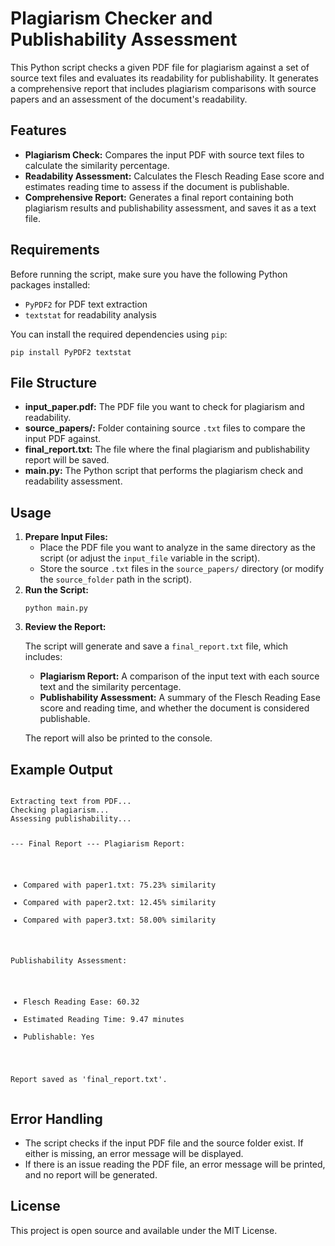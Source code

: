 
<!DOCTYPE html>
<html lang="en">
<head>
    <meta charset="UTF-8">
    <meta name="viewport" content="width=device-width, initial-scale=1.0">
</head>
<body>
    <h1>Plagiarism Checker and Publishability Assessment</h1>
    <p>
        This Python script checks a given PDF file for plagiarism against a set of source text files and evaluates its readability for publishability. 
        It generates a comprehensive report that includes plagiarism comparisons with source papers and an assessment of the document's readability.
    </p>

  <h2>Features</h2>
    <ul>
        <li><strong>Plagiarism Check:</strong> Compares the input PDF with source text files to calculate the similarity percentage.</li>
        <li><strong>Readability Assessment:</strong> Calculates the Flesch Reading Ease score and estimates reading time to assess if the document is publishable.</li>
        <li><strong>Comprehensive Report:</strong> Generates a final report containing both plagiarism results and publishability assessment, and saves it as a text file.</li>
    </ul>

   <h2>Requirements</h2>
    <p>
        Before running the script, make sure you have the following Python packages installed:
    </p>
    <ul>
        <li><code>PyPDF2</code> for PDF text extraction</li>
        <li><code>textstat</code> for readability analysis</li>
    </ul>
    <p>You can install the required dependencies using <code>pip</code>:</p>
    <pre><code>pip install PyPDF2 textstat</code></pre>

   <h2>File Structure</h2>
    <ul>
        <li><strong>input_paper.pdf:</strong> The PDF file you want to check for plagiarism and readability.</li>
        <li><strong>source_papers/:</strong> Folder containing source <code>.txt</code> files to compare the input PDF against.</li>
        <li><strong>final_report.txt:</strong> The file where the final plagiarism and publishability report will be saved.</li>
        <li><strong>main.py:</strong> The Python script that performs the plagiarism check and readability assessment.</li>
    </ul>

   <h2>Usage</h2>
    <ol>
        <li><strong>Prepare Input Files:</strong>
            <ul>
                <li>Place the PDF file you want to analyze in the same directory as the script (or adjust the <code>input_file</code> variable in the script).</li>
                <li>Store the source <code>.txt</code> files in the <code>source_papers/</code> directory (or modify the <code>source_folder</code> path in the script).</li>
            </ul>
        </li>
        <li><strong>Run the Script:</strong>
            <pre><code>python main.py</code></pre>
        </li>
        <li><strong>Review the Report:</strong>
            <p>The script will generate and save a <code>final_report.txt</code> file, which includes:</p>
            <ul>
                <li><strong>Plagiarism Report:</strong> A comparison of the input text with each source text and the similarity percentage.</li>
                <li><strong>Publishability Assessment:</strong> A summary of the Flesch Reading Ease score and reading time, and whether the document is considered publishable.</li>
            </ul>
            <p>The report will also be printed to the console.</p>
        </li>
    </ol>

   <h2>Example Output</h2>
    <pre><code>
Extracting text from PDF...
Checking plagiarism...
Assessing publishability...

--- Final Report ---
Plagiarism Report:
- Compared with paper1.txt: 75.23% similarity
- Compared with paper2.txt: 12.45% similarity
- Compared with paper3.txt: 58.00% similarity

Publishability Assessment:
- Flesch Reading Ease: 60.32
- Estimated Reading Time: 9.47 minutes
- Publishable: Yes

Report saved as 'final_report.txt'.
    </code></pre>

   <h2>Error Handling</h2>
    <ul>
        <li>The script checks if the input PDF file and the source folder exist. If either is missing, an error message will be displayed.</li>
        <li>If there is an issue reading the PDF file, an error message will be printed, and no report will be generated.</li>
    </ul>

   <h2>License</h2>
    <p>This project is open source and available under the MIT License.</p>
</body>
</html>
